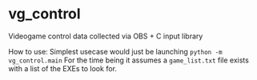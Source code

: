 # vg_control
Videogame control data collected via OBS + C input library


How to use:
Simplest usecase would just be launching
`python -m vg_control.main`
For the time being it assumes a `game_list.txt` file exists with a list of the EXEs to look for.
